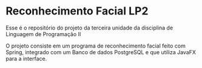 # Reconhecimento Facial LP2

Esse é o repositório do projeto da terceira unidade da disciplina de Linguagem de Programação II

O projeto consiste em um programa de reconhecimento facial feito com Spring, integrado com um Banco de dados PostgreSQL e que utiliza JavaFX para a interface.
